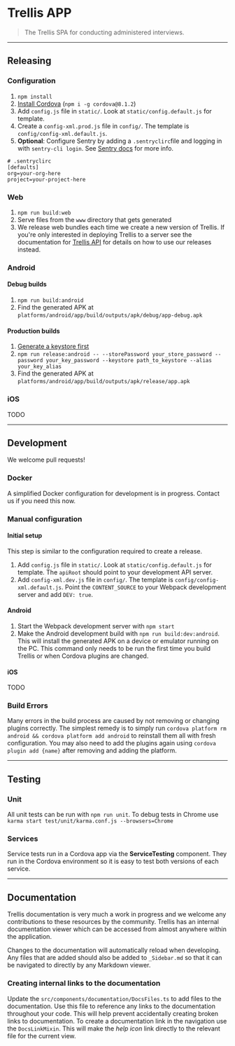 # Trellis APP

> The Trellis SPA for conducting administered interviews.

---
## Releasing

### Configuration
1. `npm install`
1. [Install Cordova][2] (`npm i -g cordova@8.1.2`)
1. Add `config.js` file in `static/`. Look at `static/config.default.js` for template.
1. Create a `config-xml.prod.js` file in `config/`. The template is `config/config-xml.default.js`.
1. **Optional**: Configure Sentry by adding a `.sentryclirc`file and logging in with `sentry-cli login`. See [Sentry docs][1] for more info.

```
# .sentryclirc
[defaults]
org=your-org-here
project=your-project-here
```

### Web

1. `npm run build:web`
1. Serve files from the `www` directory that gets generated
1. We release web bundles each time we create a new version of Trellis. If you're only interested in deploying Trellis to a server see the documentation for [Trellis API][4] for details on how to use our releases instead.
### Android

#### Debug builds
1. `npm run build:android`
1. Find the generated APK at `platforms/android/app/build/outputs/apk/debug/app-debug.apk`

#### Production builds
1. [Generate a keystore first][3]
1. `npm run release:android -- --storePassword your_store_password --password your_key_password --keystore path_to_keystore --alias your_key_alias`
1. Find the generated APK at `platforms/android/app/build/outputs/apk/release/app.apk`

### iOS
TODO

---
## Development
We welcome pull requests!

### Docker
A simplified Docker configuration for development is in progress. Contact us if you need this now.

### Manual configuration
#### Initial setup
This step is similar to the configuration required to create a release.
1. Add `config.js` file in `static/`. Look at `static/config.default.js` for template. The `apiRoot` should point to your development API server.
1. Add `config-xml.dev.js` file in `config/`. The template is `config/config-xml.default.js`. Point the `CONTENT_SOURCE` to your Webpack development server and add `DEV: true`.

#### Android
1. Start the Webpack development server with `npm start`
1. Make the Android development build with `npm run build:dev:android`. This will install the generated APK on a device or emulator running on the PC. This command only needs to be run the first time you build Trellis or when Cordova plugins are changed.

#### iOS
TODO
### Build Errors
Many errors in the build process are caused by not removing or changing plugins correctly. The simplest remedy is to simply run `cordova platform rm android && cordova platform add android` to reinstall them all with fresh configuration.
You may also need to add the plugins again using `cordova plugin add {name}` after removing and adding the platform.

---
## Testing
### Unit
All unit tests can be run with `npm run unit`. To debug tests in Chrome use `karma start test/unit/karma.conf.js --browsers=Chrome`

### Services
Service tests run in a Cordova app via the **ServiceTesting** component. They run in the Cordova environment so it is easy to test both versions of each service.

---
## Documentation
Trellis documentation is very much a work in progress and we welcome any contributions to these resources by the community. Trellis has an internal documentation viewer which can be accessed from almost anywhere within the application.

Changes to the documentation will automatically reload when developing. Any files that are added should also be added to `_Sidebar.md` so that it can be navigated to directly by any Markdown viewer.

### Creating internal links to the documentation
Update the `src/components/documentation/DocsFiles.ts` to add files to the documentation. Use this file to reference any links to the documentation throughout your code. This will help prevent accidentally creating broken links to documentation. To create a documentation link in the navigation use the `DocsLinkMixin`. This will make the *help icon* link directly to the relevant file for the current view.


[1]: https://docs.sentry.io/product/cli/configuration/
[2]: https://cordova.apache.org/docs/en/latest/guide/cli/#installing-the-cordova-cli
[3]: https://developer.android.com/studio/publish/app-signing
[4]: https://github.com/human-nature-lab/trellis-api#trellis-app

[trellis]: https://github.com/human-nature-lab/trellis
